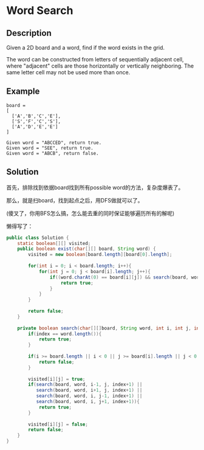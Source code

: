 # Word Search

## Description

Given a 2D board and a word, find if the word exists in the grid.

The word can be constructed from letters of sequentially adjacent cell, where "adjacent" cells are those horizontally or vertically neighboring. The same letter cell may not be used more than once.

## Example

```text
board =
[
  ['A','B','C','E'],
  ['S','F','C','S'],
  ['A','D','E','E']
]

Given word = "ABCCED", return true.
Given word = "SEE", return true.
Given word = "ABCB", return false.
```

## Solution

首先，排除找到依据board找到所有possible word的方法，复杂度爆表了。

那么，就是扫board，找到起点之后，用DFS做就可以了。

\(傻叉了，你用BFS怎么搞，怎么能去重的同时保证能够遍历所有的解呢\)

懒得写了：

```java
public class Solution {
    static boolean[][] visited;
    public boolean exist(char[][] board, String word) {
        visited = new boolean[board.length][board[0].length];
        
        for(int i = 0; i < board.length; i++){
            for(int j = 0; j < board[i].length; j++){
                if((word.charAt(0) == board[i][j]) && search(board, word, i, j, 0)){
                    return true;
                }
            }
        }
        
        return false;
    }
    
    private boolean search(char[][]board, String word, int i, int j, int index){
        if(index == word.length()){
            return true;
        }
        
        if(i >= board.length || i < 0 || j >= board[i].length || j < 0 || board[i][j] != word.charAt(index) || visited[i][j]){
            return false;
        }
        
        visited[i][j] = true;
        if(search(board, word, i-1, j, index+1) || 
           search(board, word, i+1, j, index+1) ||
           search(board, word, i, j-1, index+1) || 
           search(board, word, i, j+1, index+1)){
            return true;
        }
        
        visited[i][j] = false;
        return false;
    }
}
```

